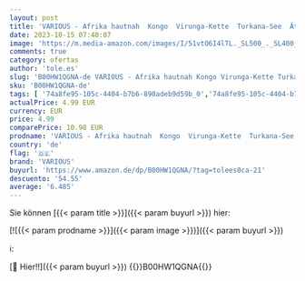 ```yaml
---
layout: post
title: 'VARIOUS - Afrika hautnah  Kongo  Virunga-Kette  Turkana-See  Äthiopien  Südafrika  [2 Blu-ray]'
date: 2023-10-15 07:40:07
image: 'https://m.media-amazon.com/images/I/51vtO6I4lTL._SL500_._SL400_.jpg'
comments: true
category: ofertas
author: 'tole.es'
slug: 'B00HW1QGNA-de VARIOUS - Afrika hautnah Kongo Virunga-Kette Turkana-See...'
sku: 'B00HW1QGNA-de'
tags: [ '74a8fe95-105c-4404-b7b6-890adeb9d59b_0','74a8fe95-105c-4404-b7b6-890adeb9d59b_1801','74a8fe95-105c-4404-b7b6-890adeb9d59b_3001','74a8fe95-105c-4404-b7b6-890adeb9d59b_4501','74a8fe95-105c-4404-b7b6-890adeb9d59b_6401','74a8fe95-105c-4404-b7b6-890adeb9d59b_9901','Arborist Merchandising Root','Blu-Ray','Blu-ray','DVD & Blu-ray','Dokumentation','Entdecker-Ecke','Featured Categories','Filme','Indie-Tiefpreistage','Indie-Tiefpreistage: Blu-rays','Self Service','Shops','Special Features Stores','Tiefpreistage: Alle Angebote','various','x','🇩🇪', ]
actualPrice: 4.99 EUR
currency: EUR
price: 4.99
comparePrice: 10.98 EUR
prodname: 'VARIOUS - Afrika hautnah  Kongo  Virunga-Kette  Turkana-See  Äthiopien  Südafrika  [2 Blu-ray]'
country: 'de'
flag: '🇩🇪'
brand: 'VARIOUS'
buyurl: 'https://www.amazon.de/dp/B00HW1QGNA/?tag=tolees0ca-21'
descuento: '54.55'
average: '6.485'
---
```


Sie können [{{< param title >}}]({{< param buyurl >}}) hier:

[![{{< param prodname >}}]({{< param image >}})]({{< param buyurl >}})

ℹ️:


[🛒 Hier!!]({{< param buyurl >}})
{{<world>}}B00HW1QGNA{{</world>}}
